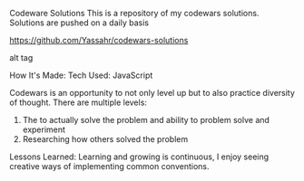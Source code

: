 Codeware Solutions
This is a repository of my codewars solutions. Solutions are pushed on a daily basis

https://github.com/Yassahr/codewars-solutions

alt tag

How It's Made:
Tech Used: JavaScript

Codewars is an opportunity to not only level up but to also practice diversity of thought. There are multiple levels:
1) The to actually solve the problem and ability to problem solve and experiment
2) Researching how others solved the problem 





Lessons Learned:
Learning and growing is continuous, I enjoy seeing creative ways of implementing common conventions.
